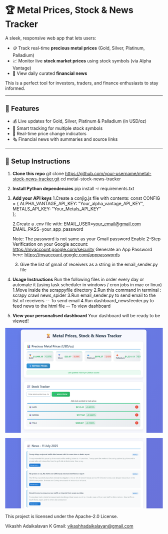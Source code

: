 # 🏆 Metal Prices, Stock & News Tracker

A sleek, responsive web app that lets users:
- 🪙 Track real-time **precious metal prices** (Gold, Silver, Platinum, Palladium)
- 📈 Monitor live **stock market prices** using stock symbols (via Alpha Vantage)
- 📰 View daily curated **financial news**

This is a perfect tool for investors, traders, and finance enthusiasts to stay informed.

---

## 🚀 Features

- 💰 Live updates for Gold, Silver, Platinum & Palladium (in USD/oz)
- 🧠 Smart tracking for multiple stock symbols
- 🔔 Real-time price change indicators
- 🗞️ Financial news with summaries and source links

---

## 🔧 Setup Instructions

1. **Clone this repo**
   git clone https://github.com/your-username/metal-stock-news-tracker.git
   cd metal-stock-news-tracker

2. **Install Python dependencies**
    pip install -r requirements.txt

3. **Add your API keys**
    1.Create a conjig.js file with contents:
    const CONFIG = {
    ALPHA_VANTAGE_API_KEY: "Your_alpha_vantage_API_KEY",
    METALS_API_KEY: "Your_Metals_API_KEY"  
    };

    2.Create a .env file with:
    EMAIL_USER=your_email@gmail.com
    EMAIL_PASS=your_app_password

    Note: The password is not same as your Gmail password
            Enable 2-Step Verification on your Google account:
            https://myaccount.google.com/security
            Generate an App Password here:
            https://myaccount.google.com/apppasswords
    
    3. Give the list of gmail of receivers as a string  in the email_sender.py file

4. **Usage Instructions**
    Run the following files in order every day or automate it (using task scheduler in windows / cron jobs in mac or linux)
    1.Move inside the scrappyfile directory
    2.Run this command in terminal : scrapy crawl news_spider
    3.Run email_sender.py to send email to the list of receivers -- To send email
    4.Run dashboard_newsfeeder.py to feed news to the html file -- To view dashboard

5. **View your personalised dashboard**
    Your dashboard will be ready to be viewed!


![alt text](image1.png)

![alt text](image2.png)




This project is licensed under the Apache-2.0 License.

Vikashh Adaikalavan K
Gmail: vikashhadaikalavan@gmail.com

